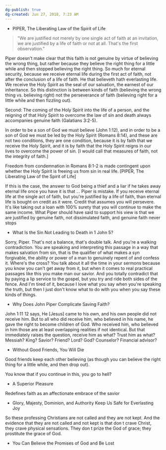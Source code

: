 ```yaml
---
dg-publish: true
dg-created: Jun 27, 2018, 7:23 AM
---
```


- PIPER, The Liberating Law of the Spirit of Life


> "We are justified not merely by one single act of faith at an invitation, we are justified by a life of faith or not at all. That's the first observation."

Piper doesn't make clear that this faith is not genuine by virtue of believing the wrong thing, but rather because they believe the right thing for a little while and then stopped believing the right thing. So much for eternal security, because we receive eternal life during the first act of faith, not after the conclusion of a life of faith. He that believeth hath everlasting life. We receive the Holy Spirit as the seal of our salvation, the earnest of our inheritance. So this distinction is between kinds of faith (believing the wrong thing vs. believing right) not the perseverance of faith (believing right for a little while and then fizzling out).

Second: The coming of the Holy Spirit into the life of a person, and the reigning of that Holy Spirit to overcome the law of sin and death always accompanies genuine faith (Galatians 3:2-5).

In order to be a son of God we must believe (John 1:12), and in order to be a son of God we must be led by the Holy Spirit (Romans 8:14), and these are not two conditions, they are one condition, because it is by faith that we receive the Holy Spirit, and it is by faith that the Holy Spirit reigns in our lives to overcome the power of sin. [I would call that measures of faith, not the integrity of faith.]

Freedom from condemnation in Romans 8:1-2 is made contingent upon whether the Holy Spirit is freeing us from sin in real life. [PIPER, The Liberating Law of the Spirit of Life]

If this is the case, the answer to God being a thief and a liar if he takes away eternal life once you have it is that ... Piper is mistake. If you receive eternal life at the single act of faith, but you're justified by a life of faith, than eternal life is bought on credit as it were. Credit that assumes you will persevere. It's like taking out a loan with 100% surety that you will continue to make the same income. What Piper should have said to support his view is that we are justified by genuine faith, not dissimulated faith, and genuine faith never stops

- What Is the  Sin Not Leading to Death  in 1 John 5?

Sorry, Piper. That's not a balance, that's double talk. And you're a walking contradiction. You are speaking and interpreting this passage in a way that makes salvation from sin, that is the qualifier of what makes a syn forgivable, the ability or power of a man to genuinely repent of and confess it. Where's the cross? You talk about it all the time in your sermons because you know you can't get away from it, but when it comes to real practical passages like this you make man our savior. And you totally contradict that by paying a lip service to the gospel, but you try and ride both sides of the fence. And I'm tired of it, because I love what you say when you're speaking the truth, but then I just don't know what to do with you when you say these kinds of things.

- Why Does John Piper Complicate Saving Faith?

 John 1:11 12 says,  He [Jesus] came to his own, and his own people did not receive him. But to all who did receive him, who believed in his name, he gave the right to become children of God.  Who received him, who believed in him   those are at least overlapping realities if not identical. But that immediately raises the question, receive him as what? Trust him as what? Messiah? King? Savior? Friend? Lord? God? Counselor? Financial advisor?

- Without Good Friends, You Will Die

Good friends keep each other believing (as though you can believe the right thing for a little while, and then drop out).

You know that if you continue in this, you go to hell?

- A Superior Pleasure

Redefines faith as an affectionate embrace of the savior

- Glory, Majesty, Dominion, and Authority Keep Us Safe for Everlasting Joy

So these professing Christians are not called and they are not kept. And the evidence that they are not called and not kept is that don t crave Christ, they crave physical sensations. They don t prize the God of grace; they prostitute the grace of God.

- You Can Believe the Promises of God and Be Lost